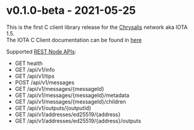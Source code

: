 # v0.1.0-beta - 2021-05-25

This is the first C client library release for the [Chrysalis](https://chrysalis.docs.iota.org/introduction/what_is_chrysalis.html) network aka IOTA 1.5.  
The IOTA C Client documentation can be found in [here](https://iota-c-client.readthedocs.io/en/latest/index.html)  

Supported [REST Node APIs](https://github.com/iotaledger/protocol-rfcs/pull/27):  
* GET health
* GET /api/v1/info
* GET /api/v1/tips
* POST /api/v1/messages
* GET /api/v1/messages/{messageId}
* GET /api/v1/messages/{messageId}/metadata
* GET /api/v1/messages/{messageId}/children
* GET /api/v1/outputs/{outputId}
* GET /api/v1/addresses/ed25519/{address}
* GET /api/v1/addresses/ed25519/{address}/outputs
